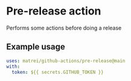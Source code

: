 # Pre-release action

Performs some actions before doing a release

## Example usage

```yaml
uses: matrei/github-actions/pre-release@main
with:
  token: ${{ secrets.GITHUB_TOKEN }}
```
